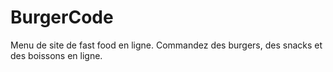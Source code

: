 # BurgerCode
Menu de site de fast food en ligne.
Commandez des burgers, des snacks et des boissons en ligne.
